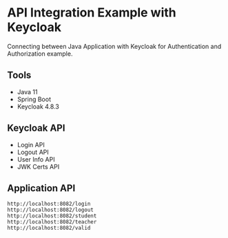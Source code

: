 # API Integration Example with Keycloak

Connecting between Java Application with Keycloak for Authentication and Authorization example.

## Tools
- Java 11
- Spring Boot
- Keycloak 4.8.3

## Keycloak API
- Login API
- Logout API
- User Info API
- JWK Certs API

## Application API
 ```
http://localhost:8082/login
http://localhost:8082/logout
http://localhost:8082/student
http://localhost:8082/teacher
http://localhost:8082/valid
```

